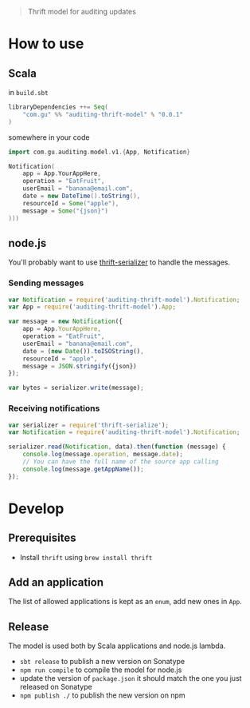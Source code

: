 > Thrift model for auditing updates

# How to use

## Scala

in `build.sbt`

```scala
libraryDependencies ++= Seq(
    "com.gu" %% "auditing-thrift-model" % "0.0.1"
)
```

somewhere in your code

```scala
import com.gu.auditing.model.v1.{App, Notification}

Notification(
    app = App.YourAppHere,
    operation = "EatFruit",
    userEmail = "banana@email.com",
    date = new DateTime().toString(),
    resourceId = Some("apple"),
    message = Some("{json}")
)))
```

## node.js

You'll probably want to use [thrift-serializer](https://github.com/guardian/thrift-serializer) to handle the messages.

### Sending messages

```js
var Notification = require('auditing-thrift-model').Notification;
var App = require('auditing-thrift-model').App;

var message = new Notification({
    app = App.YourAppHere,
    operation = "EatFruit",
    userEmail = "banana@email.com",
    date = (new Date()).toISOString(),
    resourceId = "apple",
    message = JSON.stringify({json})
});

var bytes = serializer.write(message);
```

### Receiving notifications


```js
var serializer = require('thrift-serialize');
var Notification = require('auditing-thrift-model').Notification;

serializer.read(Notification, data).then(function (message) {
    console.log(message.operation, message.date);
    // You can have the full name of the source app calling
    console.log(message.getAppName());
});
```


# Develop

## Prerequisites

* Install `thrift` using `brew install thrift`


## Add an application

The list of allowed applications is kept as an `enum`, add new ones in `App`.

## Release

The model is used both by Scala applications and node.js lambda.

* `sbt release` to publish a new version on Sonatype
* `npm run compile` to compile the model for node.js
* update the version of `package.json` it should match the one you just released on Sonatype
* `npm publish ./` to publish the new version on npm
